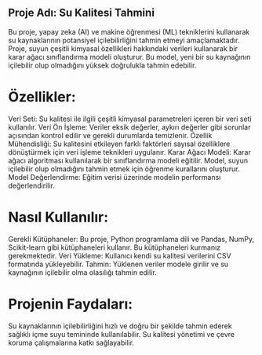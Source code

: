 ## Proje Adı: Su Kalitesi Tahmini

Bu proje, yapay zeka (AI) ve makine öğrenmesi (ML) tekniklerini kullanarak su kaynaklarının potansiyel içilebilirliğini tahmin etmeyi amaçlamaktadır. Proje, suyun çeşitli kimyasal özellikleri hakkındaki verileri kullanarak bir karar ağacı sınıflandırma modeli oluşturur. Bu model, yeni bir su kaynağının içilebilir olup olmadığını yüksek doğrulukla tahmin edebilir.

# Özellikler:

Veri Seti: Su kalitesi ile ilgili çeşitli kimyasal parametreleri içeren bir veri seti kullanılır.
Veri Ön İşleme: Veriler eksik değerler, aykırı değerler gibi sorunlar açısından kontrol edilir ve gerekli durumlarda temizlenir.
Özellik Mühendisliği: Su kalitesini etkileyen farklı faktörleri sayısal özelliklere dönüştürmek için veri işleme teknikleri uygulanır.
Karar Ağacı Modeli: Karar ağacı algoritması kullanılarak bir sınıflandırma modeli eğitilir. Model, suyun içilebilir olup olmadığını tahmin etmek için öğrenme kurallarını oluşturur.
Model Değerlendirme: Eğitim verisi üzerinde modelin performansı değerlendirilir.

# Nasıl Kullanılır:

Gerekli Kütüphaneler: Bu proje, Python programlama dili ve Pandas, NumPy, Scikit-learn gibi kütüphaneleri kullanır. Bu kütüphaneleri kurmanız gerekmektedir.
Veri Yükleme: Kullanıcı kendi su kalitesi verilerini CSV formatında yükleyebilir.
Tahmin: Yüklenen veriler modele girilir ve su kaynağının içilebilir olma olasılığı tahmin edilir.

# Projenin Faydaları:

Su kaynaklarının içilebilirliğini hızlı ve doğru bir şekilde tahmin ederek sağlıklı içme suyu temininde kullanılabilir.
Su kalitesi yönetimi ve çevre koruma çalışmalarına katkı sağlayabilir.
